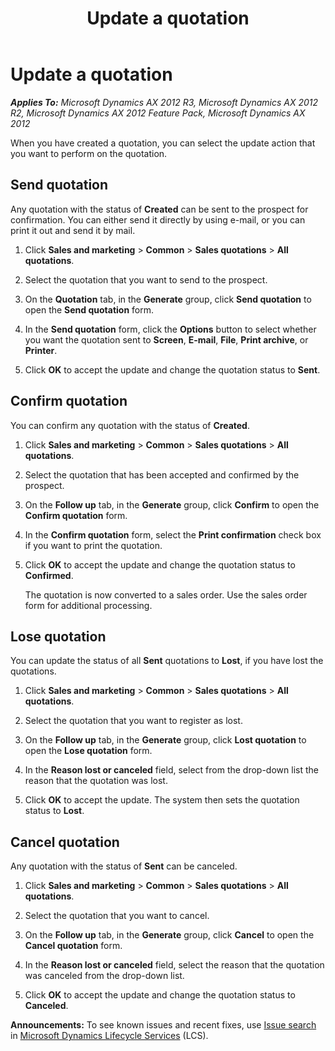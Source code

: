 ﻿---
title: Update a quotation
TOCTitle: Update a quotation
ms:assetid: dfad19c2-8518-4ae8-be4a-5d69e49ccc9d
ms:mtpsurl: https://technet.microsoft.com/en-us/library/Aa551291(v=AX.60)
ms:contentKeyID: 36931885
ms.date: 04/18/2014
mtps_version: v=AX.60
f1_keywords:
- quotations
- sales
- quotes
- confirm quotation
- send quotation
- Cancel quotation
- lose quotation
- quote
---

# Update a quotation 


_**Applies To:** Microsoft Dynamics AX 2012 R3, Microsoft Dynamics AX 2012 R2, Microsoft Dynamics AX 2012 Feature Pack, Microsoft Dynamics AX 2012_

When you have created a quotation, you can select the update action that you want to perform on the quotation.

## Send quotation

Any quotation with the status of **Created** can be sent to the prospect for confirmation. You can either send it directly by using e-mail, or you can print it out and send it by mail.

1.  Click **Sales and marketing** \> **Common** \> **Sales quotations** \> **All quotations**.

2.  Select the quotation that you want to send to the prospect.

3.  On the **Quotation** tab, in the **Generate** group, click **Send quotation** to open the **Send quotation** form.

4.  In the **Send quotation** form, click the **Options** button to select whether you want the quotation sent to **Screen**, **E-mail**, **File**, **Print archive**, or **Printer**.

5.  Click **OK** to accept the update and change the quotation status to **Sent**.

## Confirm quotation

You can confirm any quotation with the status of **Created**.

1.  Click **Sales and marketing** \> **Common** \> **Sales quotations** \> **All quotations**.

2.  Select the quotation that has been accepted and confirmed by the prospect.

3.  On the **Follow up** tab, in the **Generate** group, click **Confirm** to open the **Confirm quotation** form.

4.  In the **Confirm quotation** form, select the **Print confirmation** check box if you want to print the quotation.

5.  Click **OK** to accept the update and change the quotation status to **Confirmed**.
    
    The quotation is now converted to a sales order. Use the sales order form for additional processing.

## Lose quotation

You can update the status of all **Sent** quotations to **Lost**, if you have lost the quotations.

1.  Click **Sales and marketing** \> **Common** \> **Sales quotations** \> **All quotations**.

2.  Select the quotation that you want to register as lost.

3.  On the **Follow up** tab, in the **Generate** group, click **Lost quotation** to open the **Lose quotation** form.

4.  In the **Reason lost or canceled** field, select from the drop-down list the reason that the quotation was lost.

5.  Click **OK** to accept the update. The system then sets the quotation status to **Lost**.

## Cancel quotation

Any quotation with the status of **Sent** can be canceled.

1.  Click **Sales and marketing** \> **Common** \> **Sales quotations** \> **All quotations**.

2.  Select the quotation that you want to cancel.

3.  On the **Follow up** tab, in the **Generate** group, click **Cancel** to open the **Cancel quotation** form.

4.  In the **Reason lost or canceled** field, select the reason that the quotation was canceled from the drop-down list.

5.  Click **OK** to accept the update and change the quotation status to **Canceled**.

  
**Announcements:** To see known issues and recent fixes, use [Issue search](http://go.microsoft.com/fwlink/?linkid=389258) in [Microsoft Dynamics Lifecycle Services](http://go.microsoft.com/fwlink/?linkid=306505) (LCS).

